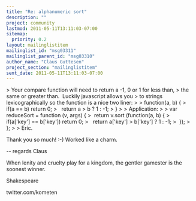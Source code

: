 ```yaml
---
title: "Re: alphanumeric sort"
description: ""
project: community
lastmod: 2011-05-11T13:11:03-07:00
sitemap:
  priority: 0.2
layout: mailinglistitem
mailinglist_id: "msg03311"
mailinglist_parent_id: "msg03310"
author_name: "Claus Guttesen"
project_section: "mailinglistitem"
sent_date: 2011-05-11T13:11:03-07:00
---
```



&gt; Your compare function will need to return a -1, 0 or 1 for less than,
&gt; the same or greater than.  Luckily javascript allows you
&gt; to strings lexicographically so the function is a nice two liner:
&gt;
&gt; function(a, b) {
&gt;   if(a == b) return 0;
&gt;   return a &gt; b ? 1 : -1;
&gt; }
&gt;
&gt; Application:
&gt;
&gt; var reduceSort = function (v, args) {
&gt;  return v.sort (function(a, b) {
&gt;   if(a['key'] == b['key']) return 0;
&gt;   return a['key'] &gt; b['key'] ? 1 : -1;
&gt;  });
&gt; };
&gt;
&gt; Eric.

Thank you so much! :-) Worked like a charm.

-- 
regards
Claus

When lenity and cruelty play for a kingdom,
the gentler gamester is the soonest winner.

Shakespeare

twitter.com/kometen


